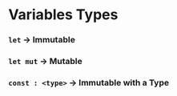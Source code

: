# Variables Types

### `let` -> Immutable
### `let mut` -> Mutable
### `const : <type>` -> Immutable with a Type